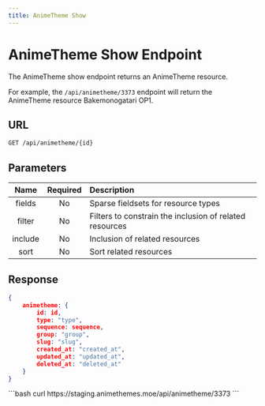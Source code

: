 ```yaml
---
title: AnimeTheme Show
---
```


<Block>

# AnimeTheme Show Endpoint

The AnimeTheme show endpoint returns an AnimeTheme resource.

For example, the `/api/animetheme/3373` endpoint will return the AnimeTheme resource Bakemonogatari OP1.

## URL

```sh
GET /api/animetheme/{id}
```

## Parameters

| Name    | Required | Description                                             |
| :-----: | :------: | :------------------------------------------------------ |
| fields  | No       | Sparse fieldsets for resource types                     |
| filter  | No       | Filters to constrain the inclusion of related resources |
| include | No       | Inclusion of related resources                          |
| sort    | No       | Sort related resources                                  |

## Response

```json
{
    animetheme: {
        id: id,
        type: "type",
        sequence: sequence,
        group: "group",
        slug: "slug",
        created_at: "created_at",
        updated_at: "updated_at",
        deleted_at: "deleted_at"
    }
}
```

<Example>

<CURL>
```bash
curl https://staging.animethemes.moe/api/animetheme/3373
```
</CURL>

</Example>

</Block>